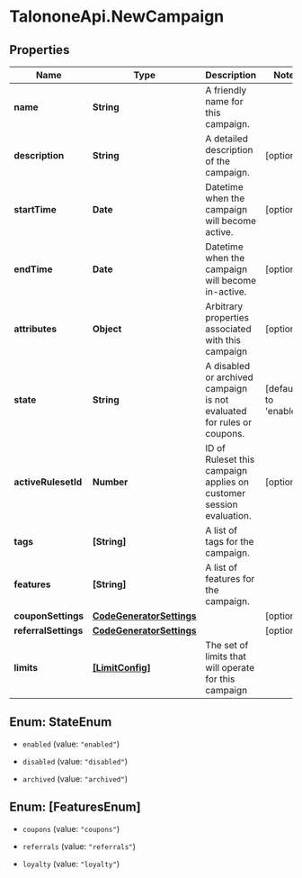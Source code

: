 # TalononeApi.NewCampaign

## Properties
Name | Type | Description | Notes
------------ | ------------- | ------------- | -------------
**name** | **String** | A friendly name for this campaign. | 
**description** | **String** | A detailed description of the campaign. | [optional] 
**startTime** | **Date** | Datetime when the campaign will become active. | [optional] 
**endTime** | **Date** | Datetime when the campaign will become in-active. | [optional] 
**attributes** | **Object** | Arbitrary properties associated with this campaign | [optional] 
**state** | **String** | A disabled or archived campaign is not evaluated for rules or coupons.  | [default to &#39;enabled&#39;]
**activeRulesetId** | **Number** | ID of Ruleset this campaign applies on customer session evaluation. | [optional] 
**tags** | **[String]** | A list of tags for the campaign. | 
**features** | **[String]** | A list of features for the campaign. | 
**couponSettings** | [**CodeGeneratorSettings**](CodeGeneratorSettings.md) |  | [optional] 
**referralSettings** | [**CodeGeneratorSettings**](CodeGeneratorSettings.md) |  | [optional] 
**limits** | [**[LimitConfig]**](LimitConfig.md) | The set of limits that will operate for this campaign | 


<a name="StateEnum"></a>
## Enum: StateEnum


* `enabled` (value: `"enabled"`)

* `disabled` (value: `"disabled"`)

* `archived` (value: `"archived"`)




<a name="[FeaturesEnum]"></a>
## Enum: [FeaturesEnum]


* `coupons` (value: `"coupons"`)

* `referrals` (value: `"referrals"`)

* `loyalty` (value: `"loyalty"`)




